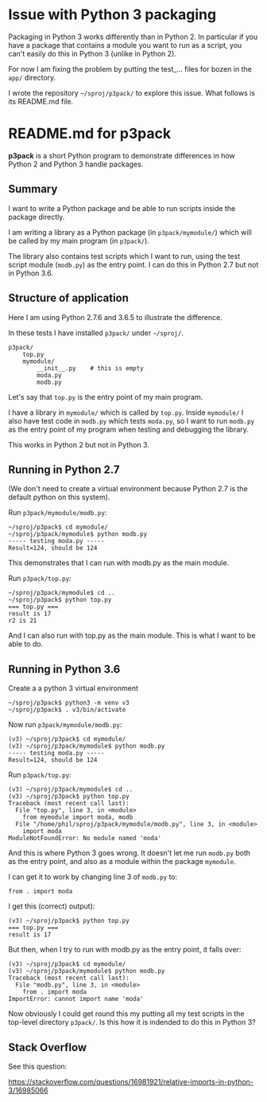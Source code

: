 # Issue with Python 3 packaging

Packaging in Python 3 works differently than in Python 2. In particular if you have a package that contains a module you want to run as a script, you can't easily do this in Python 3 (unlike in Python 2).

For now I am fixing the problem by putting the test_... files for bozen in the `app/` directory.

I wrote the repository `~/sproj/p3pack/` to explore this issue. What follows is its README.md file.

# README.md for p3pack

**p3pack** is a short Python program to demonstrate differences in how Python 2 
and Python 3 handle packages.

## Summary

I want to write a Python package and be able to run scripts inside the 
package directly.

I am writing a library as a Python package (in `p3pack/mymodule/`) which 
will be called by my main program (in `p3pack/`). 

The library also contains test scripts which I want to run, using the
test script module (`modb.py`) as the entry point. I can do this in Python 2.7
but not in Python 3.6.

## Structure of application

Here I am using Python 2.7.6 and 3.6.5 to illustrate the difference.

In these tests I have installed `p3pack/` under `~/sproj/`.

    p3pack/
        top.py
        mymodule/
            __init__.py    # this is empty
            moda.py
            modb.py
            
Let's say that `top.py` is the entry point of my main program. 

I have a library in `mymodule/` which is called by `top.py`. Inside `mymodule/`
I also have test code in `modb.py` which tests `moda.py`, so I want to run
`modb.py` as the entry point of my program when testing and debugging the 
library.

This works in Python 2 but not in Python 3.

## Running in Python 2.7

(We don't need to create a virtual environment because Python 2.7 is the 
default python on this system).

Run `p3pack/mymodule/modb.py`:

    ~/sproj/p3pack$ cd mymodule/
    ~/sproj/p3pack/mymodule$ python modb.py
    ----- testing moda.py -----
    Result=124, should be 124
    
This demonstrates that I can run with modb.py as the main module.

Run `p3pack/top.py`:

    ~/sproj/p3pack/mymodule$ cd ..
    ~/sproj/p3pack$ python top.py
    === top.py ===
    result is 17
    r2 is 21

And I can also run with top.py as the main module. This is what I want to
be able to do.

## Running in Python 3.6

Create a a python 3 virtual environment

    ~/sproj/p3pack$ python3 -m venv v3
    ~/sproj/p3pack$ . v3/bin/activate

    
Now run `p3pack/mymodule/modb.py`:


    (v3) ~/sproj/p3pack$ cd mymodule/
    (v3) ~/sproj/p3pack/mymodule$ python modb.py
    ----- testing moda.py -----
    Result=124, should be 124


Run `p3pack/top.py`:

    (v3) ~/sproj/p3pack/mymodule$ cd ..
    (v3) ~/sproj/p3pack$ python top.py
    Traceback (most recent call last):
      File "top.py", line 3, in <module>
        from mymodule import moda, modb
      File "/home/phil/sproj/p3pack/mymodule/modb.py", line 3, in <module>
        import moda
    ModuleNotFoundError: No module named 'moda'

And this is where Python 3 goes wrong. It doesn't let me run `modb.py` both as
the entry point, and also as a module within the package `mymodule`.

I can get it to work by changing line 3 of `modb.py` to:

    from . import moda
    
I get this (correct) output):

    (v3) ~/sproj/p3pack$ python top.py
    === top.py ===
    result is 17

But then, when I try to run with modb.py as the entry point, it falls over:

    (v3) ~/sproj/p3pack$ cd mymodule/
    (v3) ~/sproj/p3pack/mymodule$ python modb.py
    Traceback (most recent call last):
      File "modb.py", line 3, in <module>
        from . import moda
    ImportError: cannot import name 'moda'
 
Now obviously I could get round this my putting all my test scripts in
the top-level directory `p3pack/`. Is this how it is indended to do this in 
Python 3?
    
## Stack Overflow    
    
See this question:

<https://stackoverflow.com/questions/16981921/relative-imports-in-python-3/16985066>
    
    
    
    
    
    
    
    
    
    
    
    

